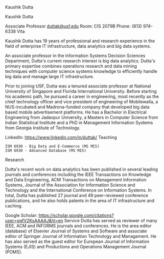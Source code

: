
Kaushik Dutta

Kaushik Dutta

Associate Professor
duttak@usf.edu
Room: CIS 2079B
Phone: (813) 974-6338
Vita

Kaushik Dutta has 19 years of professional and research experience in the field of enterprise IT infrastructure, data analytics and big data systems.

An associate professor in the Information Systems Decision Sciences Department, Dutta's current research interest is big data analytics. Dutta's primary expertise combines operations research and data mining techniques with computer science systems knowledge to efficiently handle big data and manage large IT infrastructure.

Prior to joining USF, Dutta was a tenured associate professor at National University of Singapore and Florida International University. Before starting his academic path, he pursued a career in engineering, most recently as the chief technology officer and vice president of engineering of Mobilewalla, a NUS-incubated and Madrona-funded company that developed big data based mobile advertisement platforms. He has a Bachelor in Electrical Engineering from Jadavpur University, a Masters in Computer Science from Indian Statistical Institute and a PhD in Management Information Systems from Georgia Institute of Technology.

LinkedIn: https://www.linkedin.com/in/duttak/
Teaching

    ISM 6930 - Big Data and E-Commerce (MS MIS) 
    ISM 6930 - Advanced Database (MS MIS)  

Research

Dutta's recent work on data analytics has been published in several leading journals and conferences including the IEEE Transactions on Knowledge and Data Engineering, ACM Transactions on Management Information Systems, Journal of the Association for Information Science and Technology and the International Conference on Information Systems. In total, Dutta has published 27 journal and 49 peer-reviewed conference publications, and he also holds patents in the area of IT infrastructure and caching.

Google Scholar: https://scholar.google.com/citations?user=gqfV2KsAAAAJ&hl=en
Service
Dutta has served as reviewer of many IEEE, ACM and INFORMS journals and conferences. He is the area editor (database) of Elsevier Journal of Systems and Software and associate editor of Springer Journal of Information Technology and Management. He has also served as the guest editor for European Journal of Information Systems (EJIS) and Productions and Operations Management Journal (POMS). 
